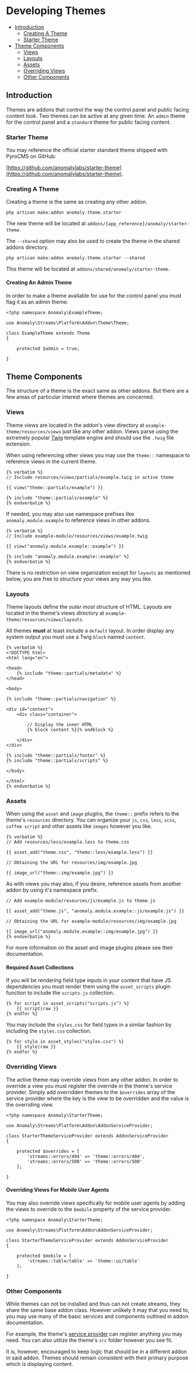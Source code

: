 # Developing Themes

- [Introduction](#introduction)
	- [Creating A Theme](#creating-a-theme)
	- [Starter Theme](#starter-theme)
- [Theme Components](#theme-components)
	- [Views](#views)
	- [Layouts](#layouts)
	- [Assets](#assets)
	- [Overriding Views](#overriding-views)
	- [Other Components](#other-components)

<a name="introduction"></a>
## Introduction

Themes are addons that control the way the control panel and public facing content look. Two themes can be active at any given time. An `admin` theme for the control panel and a `standard` theme for public facing content.

<a name="starter-theme"></a>
### Starter Theme

You may reference the official starter standard theme shipped with PyroCMS on GitHub:

[https://github.com/anomalylabs/starter-theme](https://github.com/anomalylabs/starter-theme).

<a name="creating-a-theme"></a>
### Creating A Theme

Creating a theme is the same as creating any other addon.

	php artisan make:addon anomaly.theme.starter

The new theme will be located at `addons/{app_reference}/anomaly/starter-theme`. 

The `--shared` option may also be used to create the theme in the shared addons directory.

	php artisan make:addon anomaly.theme.starter --shared

This theme will be located at `addons/shared/anomaly/starter-theme`.

#### Creating An Admin Theme

In order to make a theme available for use for the control panel you must flag it as an admin theme.

	<?php namespace Anomaly\ExampleTheme;
	
	use Anomaly\Streams\Platform\Addon\Theme\Theme;
	
	class ExampleTheme extends Theme
	{
	
	    protected $admin = true;
	
	}


<a name="theme-components"></a>
## Theme Components

The structure of a theme is the exact same as other addons. But there are a few areas of particular interest where themes are concerned.

<a name="views"></a>
### Views

Theme views are located in the addon's view directory at `example-theme/resources/views` just like any other addon. Views parse using the extremely popular [Twig](http://twig.sensiolabs.org/) template engine and should use the `.twig` file extension.

When using referencing other views you may use the `theme::` namespace to reference views in the current theme.

    {% verbatim %}
	// Include resources/views/partials/example.twig in active theme
	
	{{ view("theme::partials/example") }}
	
	{% include "theme::partials/example" %}
	{% endverbatim %}

If needed, you may also use namespace prefixes like `anomaly.module.example` to reference views in other addons.

    {% verbatim %}
	// Include example-module/resources/views/example.twig
	
	{{ view("anomaly.module.example::example") }}
	
	{% include "anomaly.module.example::example" %}
	{% endverbatim %}

There is no restriction on view organization except for `layouts` as mentioned below, you are free to structure your views any way you like.

<a name="layouts"></a>
### Layouts

Theme layouts define the *outer most* structure of HTML. Layouts are located in the theme's views directory at `example-theme/resources/views/layouts`. 

All themes **must** at least include a `default` layout. In order display any system output you must use a Twig `block` named `content`.

    {% verbatim %}
	<!DOCTYPE html>
	<html lang="en">
	
	<head>
	    {% include "theme::partials/metadata" %}
	</head>
	
	<body>
	
	{% include "theme::partials/navigation" %}
	
	<div id="content">
	    <div class="container">
	    
	    	// Display the inner HTML
			{% block content %}{% endblock %}
	        
	    </div>
	</div>
	
	{% include "theme::partials/footer" %}
	{% include "theme::partials/scripts" %}
	
	</body>
	
	</html>
	{% endverbatim %}

<a name="assets"></a>
### Assets

When using the `asset` and `image` plugins, the `theme::` prefix refers to the theme's `resources` directory. You can organize your `js`, `css`, `less`, `scss`, `coffee script` and other assets like `images` however you like.

    {% verbatim %}
	// Add resources/less/example.less to theme.css
	
	{{ asset_add("theme.css", "theme::less/example.less") }}
	
	// Obtaining the URL for resources/img/example.jpg
	
	{{ image_url("theme::img/example.jpg") }}

As with views you may also, if you desire, reference assets from another addon by using it's namespace prefix.

	// Add example-module/resources/js/example.js to theme.js
	
	{{ asset_add("theme.js", "anomaly.module.example::js/example.js") }}
	
	// Obtaining the URL for example-module/resources/img/example.jpg
	
	{{ image_url("anomaly.module.example::img/example.jpg") }}
	{% endverbatim %}

For more information on the asset and image plugins please see their documentation.

#### Required Asset Collections

If you will be rendering field type inputs in your content that have JS dependencies you must render them using the `asset_scripts` plugin function to include the `scripts.js` collection.

	{% for script in asset_scripts("scripts.js") %}
		{{ script|raw }}
	{% endfor %}

You may include the `styles.css` for field types in a similar fashion by including the `styles.css` collection.

	{% for style in asset_styles("styles.css") %}
		{{ style|raw }}
	{% endfor %}

<a name="overriding-views"></a>
### Overriding Views

The active theme may override views from any other addon. In order to override a view you must register the override in the theme's service provider. Simply add overridden themes to the `$overrides` array of the service provider where the key is the view to be overridden and the value is the overriding view.

	<?php namespace Anomaly\StarterTheme;
	
	use Anomaly\Streams\Platform\Addon\AddonServiceProvider;
	
	class StarterThemeServiceProvider extends AddonServiceProvider
	{
	
	    protected $overrides = [
	        'streams::errors/404' => 'theme::errors/404',
	        'streams::errors/500' => 'theme::errors/500'
	    ];
	
	}

#### Overriding Views For Mobile User Agents

You may also override views specifically for mobile user agents by adding the views to override to the `$mobile` property of the service provider.

	<?php namespace Anomaly\StarterTheme;
	
	use Anomaly\Streams\Platform\Addon\AddonServiceProvider;
	
	class StarterThemeServiceProvider extends AddonServiceProvider
	{
	
	    protected $mobile = [
	        'streams::table/table' => 'theme::ui/table'
	    ];
	
	}

<a name="other-components"></a>
### Other Components

While themes can not be installed and thus can not create streams, they share the same base addon class. However unlikely it may that you need to, you may use many of the basic services and components outlined in addon documentation.

For example, the theme's [service provider](../../basics/addons#service-provider) can register anything you may need. You can also utilize the theme's `src` folder however you see fit.

It is, however, encouraged to keep logic that should be in a different addon in said addon. Themes should remain consistent with their primary purpose which is displaying content.
